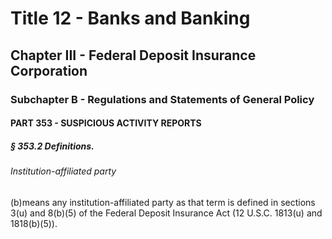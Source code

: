 
# Title 12 - Banks and Banking
## Chapter III - Federal Deposit Insurance Corporation
### Subchapter B - Regulations and Statements of General Policy
#### PART 353 - SUSPICIOUS ACTIVITY REPORTS
##### § 353.2 Definitions.
###### Institution-affiliated party

(b)means any institution-affiliated party as that term is defined in sections 3(u) and 8(b)(5) of the Federal Deposit Insurance Act (12 U.S.C. 1813(u) and 1818(b)(5)).
